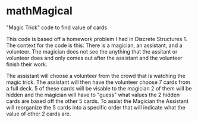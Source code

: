 # mathMagical
"Magic Trick" code to find value of cards 

This code is based off a homework problem I had in Discrete Structures 1. The context for the code is this: There is a magician, an assistant, and a volunteer. The magician does not see the anything that the assitant or volunteer does and only comes out after the assistant and the volunteer finish their work. 

The assistant will choose a volunteer from the crowd that is watching the magic trick. The assistant will then have the volunteer choose 7 cards from a full deck. 5 of these cards will be visable to the magician 2 of them will be hidden and the magician will have to "guess" what values the 2 hidden cards are based off the other 5 cards. To assist the Magician the Assistant will reorganize the 5 cards into a specific order that will indicate what the value of other 2 cards are.  